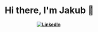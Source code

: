 <p>
  <h1 align="center"><b>Hi there, I'm Jakub 👋 </h1>
</p>

<p align="center">
<a href="https://www.linkedin.com/in/jakubczaplicki"><img src="https://img.shields.io/badge/linkedin-%230077B5.svg?&style=for-the-badge&logo=linkedin&logoColor=white" alt="LinkedIn" /></a>&nbsp;
<!--
  <a href="https://twitter.com/jakubczaplicki"><img src="https://img.shields.io/badge/Twitter-1DA1F2?style=for-the-badge&logo=twitter&logoColor=white" alt="Twitter" /></a>&nbsp;
-->
</p>

<!--
#### 🌱 Some Open Source projects I used to work on

- [wurzelfenster-org/Wurzelfenster](https://github.com/wurzelfenster-org/Wurzelfenster) - A script for an experimental kit for school lessons

- [jakubczaplicki/hava](https://github.com/jakubczaplicki/hava/) - An air quality data collector for a mobile air quatity station (SDS011 + RaspberryPi)
- [jakubczaplicki/aqua_iot](https://github.com/jakubczaplicki/aqua_iot) - A simple temperature monitoring system for aquarium. Based on Particle Photon, MQTT and Home Assistant.

- [jakubczaplicki/anycubic-i3-mega](https://github.com/jakubczaplicki/anycubic-i3-mega) - Resources for Getting Started With 3D Printing with Anycubic i3 Mega
-->
